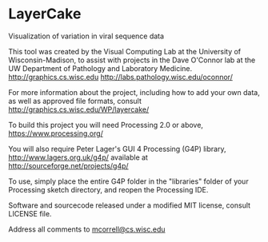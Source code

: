 LayerCake
=========
Visualization of variation in viral sequence data

This tool was created by the Visual Computing Lab at the University of Wisconsin-Madison, to assist with projects in the Dave O'Connor lab at the UW Department of Pathology and Laboratory Medicine. 
http://graphics.cs.wisc.edu
http://labs.pathology.wisc.edu/oconnor/

For more information about the project, including how to add your own data, as well as approved file formats, consult http://graphics.cs.wisc.edu/WP/layercake/

To build this project you will need Processing 2.0 or above, 
https://www.processing.org/

You will also require Peter Lager's GUI 4 Processing (G4P) library,
http://www.lagers.org.uk/g4p/
available at
http://sourceforge.net/projects/g4p/

To use, simply place the entire G4P folder in the "libraries" folder of your Processing sketch directory, and reopen the Processing IDE.

Software and sourcecode released under a modified MIT license, consult LICENSE file.

Address all comments to mcorrell@cs.wisc.edu
